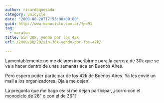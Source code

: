 ```yaml
---
author: ricardoquesada
category: unicycle
date: "2009-08-20T17:53:00+00:00"
guid: http://www.monociclo.com.ar/?p=91
tag:
  - maraton
title: Sin 30k, yendo por los 42k
url: /2009/08/20/sin-30k-yendo-por-los-42k/

---
```

Lamentablemente no me dejaron inscribirme para la carrera de 30k que se va a hacer dentro de unas semanas aca en Buenos Aires.

Pero espero poder participar de los 42k de Buenos Aires. Ya les envié un mail a los organizadores. Ojala me dejen!

La pregunta que me hago es: si me dejan participar, ¿corro con el monociclo de 28" o con el de 36"?
